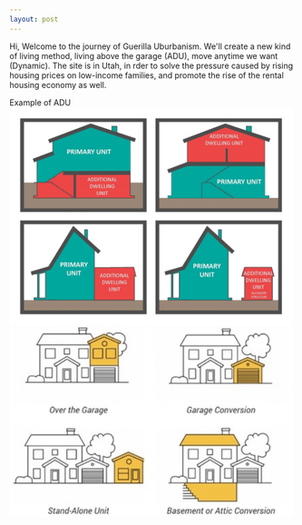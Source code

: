 ```yaml
---
layout: post
---
```

  Hi, Welcome to the journey of Guerilla Uburbanism. We'll create a new kind of living method, living above the garage (ADU), move anytime we want (Dynamic).
  The site is in Utah, in rder to solve the pressure caused by rising housing prices on low-income families, and promote the rise of the rental housing economy as well.
  
  
  
  
  
  Example of ADU
                            <img alt="ADU1" src="https://github.com/GraceLL00L/ARCH-3105/blob/c5e4c38e612e53fba986414f1fb95cef4dcd75c4/_posts/ADU1.jpg?raw=true" width="500">
                            <img alt="ADU2" src="https://github.com/GraceLL00L/ARCH-3105/blob/e207fbd71434b5f1dc97c5b8318a418c324a5075/_posts/ADU2.jpg?raw=true" width="500">



 
     
 


[jekyll-docs]: http://jekyllrb.com/docs/home
[jekyll-gh]:   https://github.com/jekyll/jekyll
[jekyll-talk]: https://talk.jekyllrb.com/

